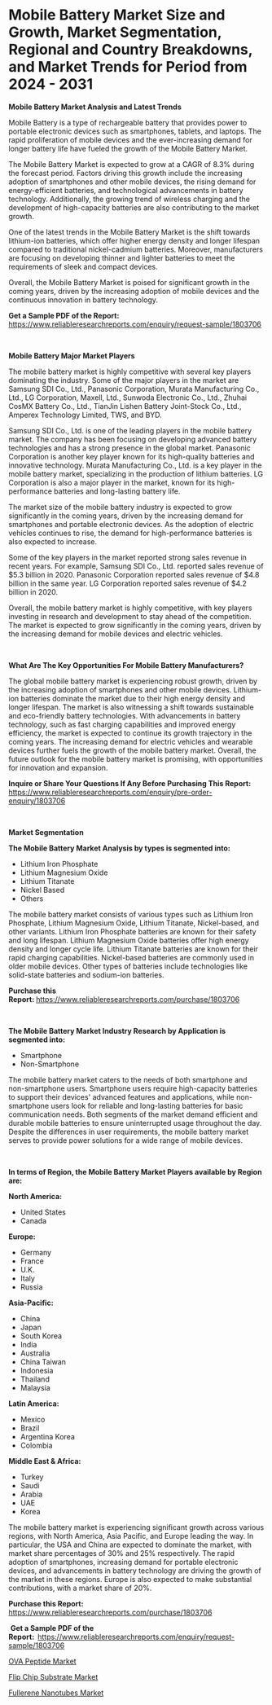 <p><h1>Mobile Battery Market Size and Growth, Market Segmentation, Regional and Country Breakdowns, and Market Trends for Period from 2024 -  2031</h1></p><p><strong>Mobile Battery Market Analysis and Latest Trends</strong></p>
<p><p>Mobile Battery is a type of rechargeable battery that provides power to portable electronic devices such as smartphones, tablets, and laptops. The rapid proliferation of mobile devices and the ever-increasing demand for longer battery life have fueled the growth of the Mobile Battery Market.</p><p>The Mobile Battery Market is expected to grow at a CAGR of 8.3% during the forecast period. Factors driving this growth include the increasing adoption of smartphones and other mobile devices, the rising demand for energy-efficient batteries, and technological advancements in battery technology. Additionally, the growing trend of wireless charging and the development of high-capacity batteries are also contributing to the market growth.</p><p>One of the latest trends in the Mobile Battery Market is the shift towards lithium-ion batteries, which offer higher energy density and longer lifespan compared to traditional nickel-cadmium batteries. Moreover, manufacturers are focusing on developing thinner and lighter batteries to meet the requirements of sleek and compact devices.</p><p>Overall, the Mobile Battery Market is poised for significant growth in the coming years, driven by the increasing adoption of mobile devices and the continuous innovation in battery technology.</p></p>
<p><strong>Get a Sample PDF of the Report:&nbsp;</strong> <a href="https://www.reliableresearchreports.com/enquiry/request-sample/1803706">https://www.reliableresearchreports.com/enquiry/request-sample/1803706</a></p>
<p>&nbsp;</p>
<p><strong>Mobile Battery Major Market Players</strong></p>
<p><p>The mobile battery market is highly competitive with several key players dominating the industry. Some of the major players in the market are Samsung SDI Co., Ltd., Panasonic Corporation, Murata Manufacturing Co., Ltd., LG Corporation, Maxell, Ltd., Sunwoda Electronic Co., Ltd., Zhuhai CosMX Battery Co., Ltd., TianJin Lishen Battery Joint-Stock Co., Ltd., Amperex Technology Limited, TWS, and BYD.</p><p>Samsung SDI Co., Ltd. is one of the leading players in the mobile battery market. The company has been focusing on developing advanced battery technologies and has a strong presence in the global market. Panasonic Corporation is another key player known for its high-quality batteries and innovative technology. Murata Manufacturing Co., Ltd. is a key player in the mobile battery market, specializing in the production of lithium batteries. LG Corporation is also a major player in the market, known for its high-performance batteries and long-lasting battery life.</p><p>The market size of the mobile battery industry is expected to grow significantly in the coming years, driven by the increasing demand for smartphones and portable electronic devices. As the adoption of electric vehicles continues to rise, the demand for high-performance batteries is also expected to increase.</p><p>Some of the key players in the market reported strong sales revenue in recent years. For example, Samsung SDI Co., Ltd. reported sales revenue of $5.3 billion in 2020. Panasonic Corporation reported sales revenue of $4.8 billion in the same year. LG Corporation reported sales revenue of $4.2 billion in 2020.</p><p>Overall, the mobile battery market is highly competitive, with key players investing in research and development to stay ahead of the competition. The market is expected to grow significantly in the coming years, driven by the increasing demand for mobile devices and electric vehicles.</p></p>
<p>&nbsp;</p>
<p><strong>What Are The Key Opportunities For Mobile Battery Manufacturers?</strong></p>
<p><p>The global mobile battery market is experiencing robust growth, driven by the increasing adoption of smartphones and other mobile devices. Lithium-ion batteries dominate the market due to their high energy density and longer lifespan. The market is also witnessing a shift towards sustainable and eco-friendly battery technologies. With advancements in battery technology, such as fast charging capabilities and improved energy efficiency, the market is expected to continue its growth trajectory in the coming years. The increasing demand for electric vehicles and wearable devices further fuels the growth of the mobile battery market. Overall, the future outlook for the mobile battery market is promising, with opportunities for innovation and expansion.</p></p>
<p><strong>Inquire or Share Your Questions If Any Before Purchasing This Report:</strong> <a href="https://www.reliableresearchreports.com/enquiry/pre-order-enquiry/1803706">https://www.reliableresearchreports.com/enquiry/pre-order-enquiry/1803706</a></p>
<p>&nbsp;</p>
<p><strong>Market Segmentation</strong></p>
<p><strong>The Mobile Battery Market Analysis by types is segmented into:</strong></p>
<p><ul><li>Lithium Iron Phosphate</li><li>Lithium Magnesium Oxide</li><li>Lithium Titanate</li><li>Nickel Based</li><li>Others</li></ul></p>
<p><p>The mobile battery market consists of various types such as Lithium Iron Phosphate, Lithium Magnesium Oxide, Lithium Titanate, Nickel-based, and other variants. Lithium Iron Phosphate batteries are known for their safety and long lifespan. Lithium Magnesium Oxide batteries offer high energy density and longer cycle life. Lithium Titanate batteries are known for their rapid charging capabilities. Nickel-based batteries are commonly used in older mobile devices. Other types of batteries include technologies like solid-state batteries and sodium-ion batteries.</p></p>
<p><strong>Purchase this Report:&nbsp;</strong><a href="https://www.reliableresearchreports.com/purchase/1803706">https://www.reliableresearchreports.com/purchase/1803706</a></p>
<p>&nbsp;</p>
<p><strong>The Mobile Battery Market Industry Research by Application is segmented into:</strong></p>
<p><ul><li>Smartphone</li><li>Non-Smartphone</li></ul></p>
<p><p>The mobile battery market caters to the needs of both smartphone and non-smartphone users. Smartphone users require high-capacity batteries to support their devices' advanced features and applications, while non-smartphone users look for reliable and long-lasting batteries for basic communication needs. Both segments of the market demand efficient and durable mobile batteries to ensure uninterrupted usage throughout the day. Despite the differences in user requirements, the mobile battery market serves to provide power solutions for a wide range of mobile devices.</p></p>
<p>&nbsp;</p>
<p><strong>In terms of Region, the Mobile Battery Market Players available by Region are:</strong></p>
<p>
    <p> <strong> North America: </strong>
        <ul>
            <li>United States</li>
            <li>Canada</li>
        </ul>
        </p> 
    <p> <strong> Europe: </strong>
        <ul>
            <li>Germany</li>
            <li>France</li>
            <li>U.K.</li>
            <li>Italy</li>
            <li>Russia</li>
        </ul>
        </p> 
    <p> <strong> Asia-Pacific: </strong>
        <ul>
            <li>China</li>
            <li>Japan</li>
            <li>South Korea</li>
            <li>India</li>
            <li>Australia</li>
            <li>China Taiwan</li>
            <li>Indonesia</li>
            <li>Thailand</li>
            <li>Malaysia</li>
        </ul>
        </p> 
    <p> <strong> Latin America: </strong>
        <ul>
            <li>Mexico</li>
            <li>Brazil</li>
            <li>Argentina Korea</li>
            <li>Colombia</li>
        </ul>
        </p> 
    <p> <strong> Middle East & Africa: </strong>
        <ul>
            <li>Turkey</li>
            <li>Saudi</li>
            <li>Arabia</li>
            <li>UAE</li>
            <li>Korea</li>
        </ul>
    </p>
    </p>
<p><p>The mobile battery market is experiencing significant growth across various regions, with North America, Asia Pacific, and Europe leading the way. In particular, the USA and China are expected to dominate the market, with market share percentages of 30% and 25% respectively. The rapid adoption of smartphones, increasing demand for portable electronic devices, and advancements in battery technology are driving the growth of the market in these regions. Europe is also expected to make substantial contributions, with a market share of 20%.</p></p>
<p><strong>Purchase this Report: </strong><a href="https://www.reliableresearchreports.com/purchase/1803706">https://www.reliableresearchreports.com/purchase/1803706</a></p>
<p>&nbsp;<strong>Get a Sample PDF of the Report:&nbsp;&nbsp;</strong><a href="https://www.reliableresearchreports.com/enquiry/request-sample/1803706">https://www.reliableresearchreports.com/enquiry/request-sample/1803706</a></p>
<p><strong></strong></p>
<p><p><a href="https://copper-carbon-84f.notion.site/OVA-Peptide-Market-Size-Furnishes-Valuable-Information-Encompassing-Market-Share-Market-Trends-and-427cb2eb1cb34216993657d6d0b854dc">OVA Peptide Market</a></p><p><a href="https://github.com/Hazelklievgspy6vdcsmu106w/Market-Research-Report-List-1/blob/main/flip-chip-substrate-market.md">Flip Chip Substrate Market</a></p><p><a href="https://circular-yam-9b9.notion.site/Fullerene-Nanotubes-Market-Dynamics-2024-2031-Also-about-Its-Market-Trends-Projections-and-Opport-0e5a92c5d9914cf0bbd3797b2d1edc09">Fullerene Nanotubes Market</a></p></p>
